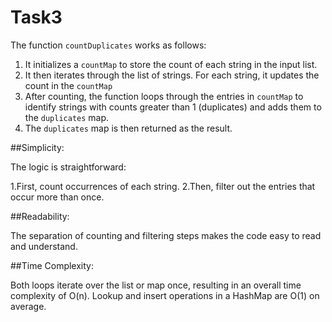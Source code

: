 # Task3
The function `countDuplicates` works as follows:

1. It initializes a `countMap` to store the count of each string in the input list.
2. It then iterates through the list of strings. For each string, it updates the count in the `countMap`
3. After counting, the function loops through the entries in `countMap` to identify strings with counts greater than 1 (duplicates) and adds them to the `duplicates` map.
4. The `duplicates` map is then returned as the result.

##Simplicity:

The logic is straightforward:

1.First, count occurrences of each string.
2.Then, filter out the entries that occur more than once.

##Readability:

The separation of counting and filtering steps makes the code easy to read and understand.

##Time Complexity:

Both loops iterate over the list or map once, resulting in an overall time complexity of O(n).
Lookup and insert operations in a HashMap are O(1) on average.


